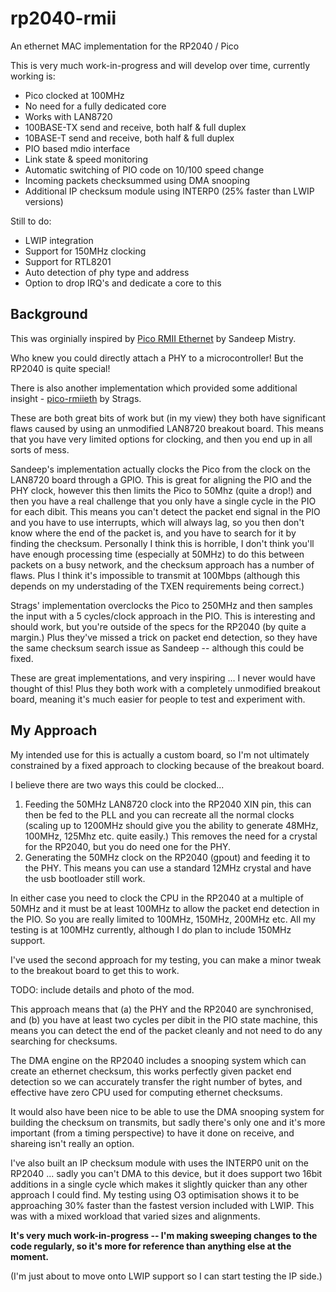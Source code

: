 # rp2040-rmii

An ethernet MAC implementation for the RP2040 / Pico

This is very much work-in-progress and will develop over time, currently working is:

- Pico clocked at 100MHz
- No need for a fully dedicated core
- Works with LAN8720
- 100BASE-TX send and receive, both half & full duplex
- 10BASE-T send and receive, both half & full duplex
- PIO based mdio interface
- Link state & speed monitoring
- Automatic switching of PIO code on 10/100 speed change
- Incoming packets checksummed using DMA snooping
- Additional IP checksum module using INTERP0 (25% faster than LWIP versions)

Still to do:

- LWIP integration
- Support for 150MHz clocking
- Support for RTL8201 
- Auto detection of phy type and address
- Option to drop IRQ's and dedicate a core to this

## Background

This was orginially inspired by [Pico RMII Ethernet](https://github.com/sandeepmistry/pico-rmii-ethernet) by Sandeep Mistry. 

Who knew you could directly attach a PHY to a microcontroller! But the RP2040 is quite special!

There is also another implementation which provided some additional insight - [pico-rmiieth](https://github.com/strags/pico-rmiieth) by Strags.

These are both great bits of work but (in my view) they both have significant flaws caused by using an unmodified LAN8720 breakout board. This means that you have very limited options for clocking, and then you end up in all sorts of mess.

Sandeep's implementation actually clocks the Pico from the clock on the LAN8720 board through a GPIO. This is great for aligning the PIO and the PHY clock, however this then limits the Pico to 50Mhz (quite a drop!) and then you have a real challenge that you only have a single cycle in the PIO for each dibit. This means you can't detect the packet end signal in the PIO and you have to use interrupts, which will always lag, so you then don't know where the end of the packet is, and you have to search for it by finding the checksum. 
Personally I think this is horrible, I don't think you'll have enough processing time (especially at 50MHz) to do this between packets on a busy network, and the checksum approach has a number of flaws. Plus I think it's impossible to transmit at 100Mbps (although this depends on my understading of the TXEN requirements being correct.) 

Strags' implementation overclocks the Pico to 250MHz and then samples the input with a 5 cycles/clock approach in the PIO. This is interesting and should work, but you're outside of the specs for the RP2040 (by quite a margin.) Plus they've missed a trick on packet end detection, so they have the same checksum search issue as Sandeep -- although this could be fixed.

These are great implementations, and very inspiring ... I never would have thought of this! Plus they both work with a completely unmodified breakout board, meaning it's much easier for people to test and experiment with.

## My Approach

My intended use for this is actually a custom board, so I'm not ultimately constrained by a fixed approach to clocking because of the breakout board.

I believe there are two ways this could be clocked...

1. Feeding the 50MHz LAN8720 clock into the RP2040 XIN pin, this can then be fed to the PLL and you can recreate all the normal clocks (scaling up to 1200MHz should give you the ability to generate 48MHz, 100MHz, 125Mhz etc. quite easily.) This removes the need for a crystal for the RP2040, but you do need one for the PHY.
2. Generating the 50MHz clock on the RP2040 (gpout) and feeding it to the PHY. This means you can use a standard 12MHz crystal and have the usb bootloader still work.

In either case you need to clock the CPU in the RP2040 at a multiple of 50MHz and it must be at least 100MHz to allow the packet end detection in the PIO. So you are really limited to 100MHz, 150MHz, 200MHz etc. All my testing is at 100MHz currently, although I do plan to include 150MHz support.

I've used the second approach for my testing, you can make a minor tweak to the breakout board to get this to work.

TODO: include details and photo of the mod.

This approach means that (a) the PHY and the RP2040 are synchronised, and (b) you have at least two cycles per dibit in the PIO state machine, this means you can detect the end of the packet cleanly and not need to do any searching for checksums.

The DMA engine on the RP2040 includes a snooping system which can create an ethernet checksum, this works perfectly given packet end detection so we can accurately transfer the right number of bytes, and effective have zero CPU used for computing ethernet checksums.

It would also have been nice to be able to use the DMA snooping system for building the checksum on transmits, but sadly there's only one and it's more important (from a timing perspective) to have it done on receive, and shareing isn't really an option.

I've also built an IP checksum module with uses the INTERP0 unit on the RP2040 ... sadly you can't DMA to this device, but it does support two 16bit additions in a single cycle which makes it slightly quicker than any other approach I could find. My testing using O3 optimisation shows it to be approaching 30% faster than the fastest version included with LWIP. This was with a mixed workload that varied sizes and alignments.

**It's very much work-in-progress -- I'm making sweeping changes to the code regularly, so it's more for reference than anything else at the moment.**

(I'm just about to move onto LWIP support so I can start testing the IP side.)
